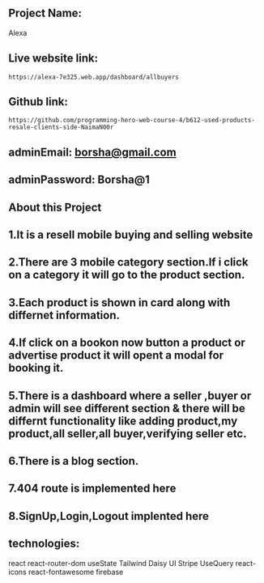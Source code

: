 ## Project Name:
Alexa
## Live website link:
`https://alexa-7e325.web.app/dashboard/allbuyers`

## Github link:
`https://github.com/programming-hero-web-course-4/b612-used-products-resale-clients-side-NaimaN00r`

## adminEmail: borsha@gmail.com

## adminPassword: Borsha@1

## About this Project 
## 1.It is a resell mobile buying and selling website
## 2.There are 3 mobile category section.If i click on a category it will go to the product section.
## 3.Each product is shown in card along with differnet information.
## 4.If click  on a  bookon  now button   a product or advertise product it will opent a modal for booking it.
## 5.There is a dashboard where a seller ,buyer or admin will see different section & there will be differnt functionality like adding product,my product,all seller,all buyer,verifying seller etc.
## 6.There is a blog section.
## 7.404 route is implemented here
## 8.SignUp,Login,Logout implented here
## technologies:
react
react-router-dom
useState
Tailwind
Daisy UI
Stripe
UseQuery
react-icons
react-fontawesome
firebase